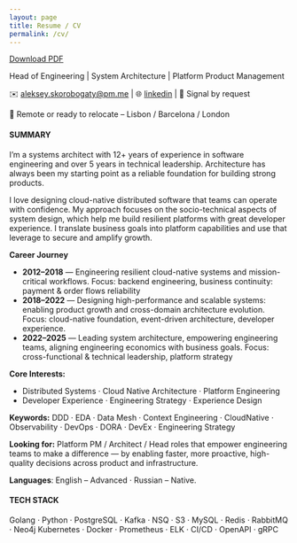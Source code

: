 ```yaml
---
layout: page
title: Resume / CV
permalink: /cv/
---
```

<a href="/cv-aleksey-skorobogaty.pdf" download>Download PDF</a>

Head of Engineering | System Architecture | Platform Product Management

✉️ aleksey.skorobogaty@pm.me | 🌐 [linkedin](https://www.linkedin.com/in/aleksey-skorobogaty/ ) | 🔐 Signal by request

📍 Remote or ready to relocate – Lisbon / Barcelona / London

#### SUMMARY
I’m a systems architect with 12+ years of experience in software engineering and over 5 years in technical leadership. Architecture has always been my starting point as a reliable foundation for building strong products.

I love designing cloud-native distributed software that teams can operate with confidence. My approach focuses on the socio-technical aspects of system design, which help me build resilient platforms with great developer experience. I translate business goals into platform capabilities and use that leverage to secure and amplify growth.

**Career Journey**
- **2012–2018** — Engineering resilient cloud-native systems and mission-critical workflows.
    Focus: backend engineering, business continuity: payment & order flows reliability
- **2018–2022** — Designing high-performance and scalable systems: enabling product growth and cross-domain architecture evolution.
    Focus: cloud-native foundation, event-driven architecture, developer experience.
- **2022–2025** — Leading system architecture, empowering engineering teams, aligning engineering economics with business goals.
    Focus: cross-functional & technical leadership, platform strategy

**Core Interests:**
- Distributed Systems · Cloud Native Architecture · Platform Engineering
- Developer Experience · Engineering Strategy · Experience Design

**Keywords:**
DDD · EDA · Data Mesh · Context Engineering · CloudNative · Observability · DevOps · DORA · DevEx · Engineering Strategy

**Looking for:** Platform PM / Architect / Head roles that empower engineering teams to make a difference — by enabling faster, more proactive, high-quality decisions across product and infrastructure.

**Languages**: English – Advanced · Russian – Native.

#### TECH STACK
Golang · Python · PostgreSQL · Kafka · NSQ · S3 · MySQL · Redis · RabbitMQ · Neo4j
Kubernetes · Docker · Prometheus · ELK · CI/CD · OpenAPI · gRPC
